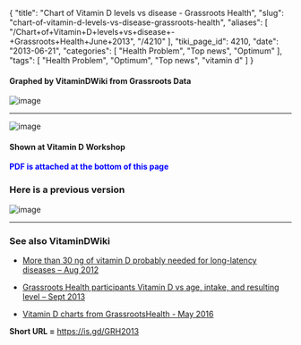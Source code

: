 {
    "title": "Chart of Vitamin D levels vs disease - Grassroots Health",
    "slug": "chart-of-vitamin-d-levels-vs-disease-grassroots-health",
    "aliases": [
        "/Chart+of+Vitamin+D+levels+vs+disease+-+Grassroots+Health+June+2013",
        "/4210"
    ],
    "tiki_page_id": 4210,
    "date": "2013-06-21",
    "categories": [
        "Health Problem",
        "Top news",
        "Optimum"
    ],
    "tags": [
        "Health Problem",
        "Optimum",
        "Top news",
        "vitamin d"
    ]
}


#### Graphed by VitaminDWiki from Grassroots Data

<img src="/attachments/d3.mock.jpg" alt="image">

---

<img src="/attachments/d3.mock.jpg" alt="image"> 

#### Shown at Vitamin D Workshop

 **<span style="color:#00F;">PDF is attached at the bottom of this page</span>** 

### Here is a previous version

<img src="/attachments/d3.mock.jpg" alt="image">

---

### See also VitaminDWiki

* [More than 30 ng of vitamin D probably needed for long-latency diseases – Aug 2012](/posts/more-than-30-ng-of-vitamin-d-probably-needed-for-long-latency-diseases)

* [Grassroots Health participants Vitamin D vs age, intake, and resulting level – Sept 2013](/posts/grassroots-health-participants-vitamin-d-vs-age-intake-and-resulting-level)

* [Vitamin D charts from GrassrootsHealth - May 2016](/tags/vitamin-d-charts-from-grassrootshealth-may-2016.html)

 **Short URL =**  https://is.gd/GRH2013